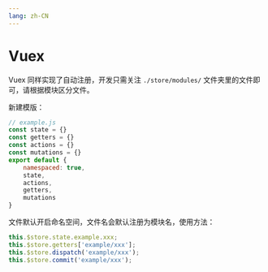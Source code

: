 ```yaml
---
lang: zh-CN
---
```


# Vuex

Vuex 同样实现了自动注册，开发只需关注 `./store/modules/` 文件夹里的文件即可，请根据模块区分文件。

新建模版：

```js
// example.js
const state = {}
const getters = {}
const actions = {}
const mutations = {}
export default {
    namespaced: true,
    state,
    actions,
    getters,
    mutations
}
```

文件默认开启命名空间，文件名会默认注册为模块名，使用方法：

```js
this.$store.state.example.xxx;
this.$store.getters['example/xxx'];
this.$store.dispatch('example/xxx');
this.$store.commit('example/xxx');
```